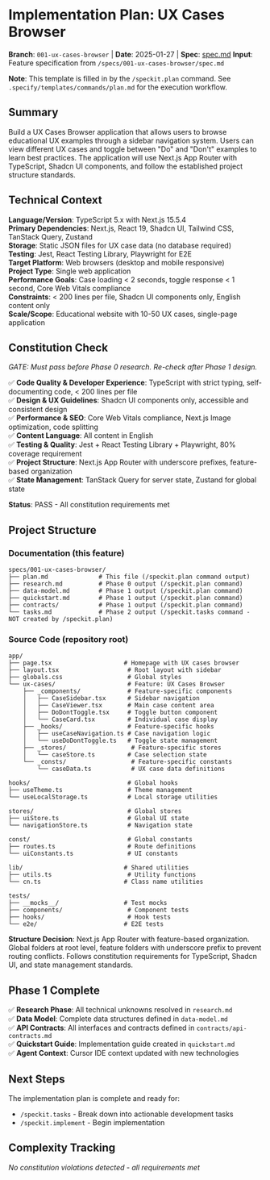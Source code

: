 # Implementation Plan: UX Cases Browser

**Branch**: `001-ux-cases-browser` | **Date**: 2025-01-27 | **Spec**: [spec.md](./spec.md)
**Input**: Feature specification from `/specs/001-ux-cases-browser/spec.md`

**Note**: This template is filled in by the `/speckit.plan` command. See `.specify/templates/commands/plan.md` for the execution workflow.

## Summary

Build a UX Cases Browser application that allows users to browse educational UX examples through a sidebar navigation system. Users can view different UX cases and toggle between "Do" and "Don't" examples to learn best practices. The application will use Next.js App Router with TypeScript, Shadcn UI components, and follow the established project structure standards.

## Technical Context

**Language/Version**: TypeScript 5.x with Next.js 15.5.4  
**Primary Dependencies**: Next.js, React 19, Shadcn UI, Tailwind CSS, TanStack Query, Zustand  
**Storage**: Static JSON files for UX case data (no database required)  
**Testing**: Jest, React Testing Library, Playwright for E2E  
**Target Platform**: Web browsers (desktop and mobile responsive)  
**Project Type**: Single web application  
**Performance Goals**: Case loading < 2 seconds, toggle response < 1 second, Core Web Vitals compliance  
**Constraints**: < 200 lines per file, Shadcn UI components only, English content only  
**Scale/Scope**: Educational website with 10-50 UX cases, single-page application

## Constitution Check

*GATE: Must pass before Phase 0 research. Re-check after Phase 1 design.*

✅ **Code Quality & Developer Experience**: TypeScript with strict typing, self-documenting code, < 200 lines per file  
✅ **Design & UX Guidelines**: Shadcn UI components only, accessible and consistent design  
✅ **Performance & SEO**: Core Web Vitals compliance, Next.js Image optimization, code splitting  
✅ **Content Language**: All content in English  
✅ **Testing & Quality**: Jest + React Testing Library + Playwright, 80% coverage requirement  
✅ **Project Structure**: Next.js App Router with underscore prefixes, feature-based organization  
✅ **State Management**: TanStack Query for server state, Zustand for global state  

**Status**: PASS - All constitution requirements met

## Project Structure

### Documentation (this feature)

```
specs/001-ux-cases-browser/
├── plan.md              # This file (/speckit.plan command output)
├── research.md          # Phase 0 output (/speckit.plan command)
├── data-model.md        # Phase 1 output (/speckit.plan command)
├── quickstart.md        # Phase 1 output (/speckit.plan command)
├── contracts/           # Phase 1 output (/speckit.plan command)
└── tasks.md             # Phase 2 output (/speckit.tasks command - NOT created by /speckit.plan)
```

### Source Code (repository root)

```
app/
├── page.tsx                    # Homepage with UX cases browser
├── layout.tsx                   # Root layout with sidebar
├── globals.css                  # Global styles
└── ux-cases/                    # Feature: UX Cases Browser
    ├── _components/             # Feature-specific components
    │   ├── CaseSidebar.tsx      # Sidebar navigation
    │   ├── CaseViewer.tsx       # Main case content area
    │   ├── DoDontToggle.tsx     # Toggle button component
    │   └── CaseCard.tsx         # Individual case display
    ├── _hooks/                  # Feature-specific hooks
    │   ├── useCaseNavigation.ts # Case navigation logic
    │   └── useDoDontToggle.ts   # Toggle state management
    ├── _stores/                  # Feature-specific stores
    │   └── caseStore.ts         # Case selection state
    └── _consts/                  # Feature-specific constants
        └── caseData.ts           # UX case data definitions

hooks/                           # Global hooks
├── useTheme.ts                  # Theme management
└── useLocalStorage.ts           # Local storage utilities

stores/                          # Global stores
├── uiStore.ts                   # Global UI state
└── navigationStore.ts           # Navigation state

const/                           # Global constants
├── routes.ts                    # Route definitions
└── uiConstants.ts               # UI constants

lib/                            # Shared utilities
├── utils.ts                     # Utility functions
└── cn.ts                       # Class name utilities

tests/
├── __mocks__/                  # Test mocks
├── components/                  # Component tests
├── hooks/                       # Hook tests
└── e2e/                        # E2E tests
```

**Structure Decision**: Next.js App Router with feature-based organization. Global folders at root level, feature folders with underscore prefix to prevent routing conflicts. Follows constitution requirements for TypeScript, Shadcn UI, and state management standards.

## Phase 1 Complete

✅ **Research Phase**: All technical unknowns resolved in `research.md`  
✅ **Data Model**: Complete data structures defined in `data-model.md`  
✅ **API Contracts**: All interfaces and contracts defined in `contracts/api-contracts.md`  
✅ **Quickstart Guide**: Implementation guide created in `quickstart.md`  
✅ **Agent Context**: Cursor IDE context updated with new technologies  

## Next Steps

The implementation plan is complete and ready for:
- `/speckit.tasks` - Break down into actionable development tasks
- `/speckit.implement` - Begin implementation

## Complexity Tracking

*No constitution violations detected - all requirements met*
